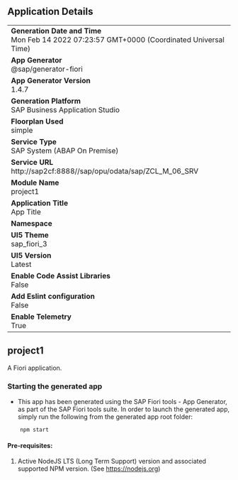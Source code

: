 ## Application Details
|               |
| ------------- |
|**Generation Date and Time**<br>Mon Feb 14 2022 07:23:57 GMT+0000 (Coordinated Universal Time)|
|**App Generator**<br>@sap/generator-fiori|
|**App Generator Version**<br>1.4.7|
|**Generation Platform**<br>SAP Business Application Studio|
|**Floorplan Used**<br>simple|
|**Service Type**<br>SAP System (ABAP On Premise)|
|**Service URL**<br>http://sap2cf:8888//sap/opu/odata/sap/ZCL_M_06_SRV
|**Module Name**<br>project1|
|**Application Title**<br>App Title|
|**Namespace**<br>|
|**UI5 Theme**<br>sap_fiori_3|
|**UI5 Version**<br>Latest|
|**Enable Code Assist Libraries**<br>False|
|**Add Eslint configuration**<br>False|
|**Enable Telemetry**<br>True|

## project1

A Fiori application.

### Starting the generated app

-   This app has been generated using the SAP Fiori tools - App Generator, as part of the SAP Fiori tools suite.  In order to launch the generated app, simply run the following from the generated app root folder:

```
    npm start
```

#### Pre-requisites:

1. Active NodeJS LTS (Long Term Support) version and associated supported NPM version.  (See https://nodejs.org)


